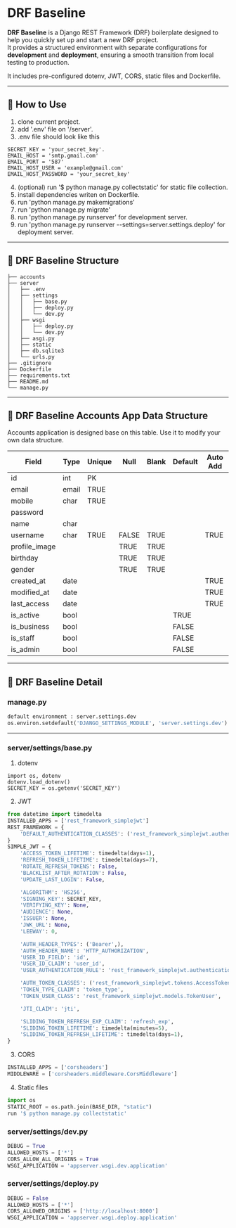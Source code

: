 # DRF Baseline

**DRF Baseline** is a Django REST Framework (DRF) boilerplate designed to help you quickly set up and start a new DRF project.  
It provides a structured environment with separate configurations for **development** and **deployment**, ensuring a smooth transition from local testing to production.

It includes pre-configured dotenv, JWT, CORS, static files and Dockerfile.

---


## 📌 How to Use

1. clone current project.
2. add '.env' file on '/server'.
3. .env file should look like this
```env
SECRET_KEY = 'your_secret_key'.
EMAIL_HOST = 'smtp.gmail.com'
EMAIL_PORT = '587'
EMAIL_HOST_USER = 'example@gmail.com'
EMAIL_HOST_PASSWORD = 'your_secret_key'
```
4. (optional) run '$ python manage.py collectstatic' for static file collection.
5. install dependencies writen on Dockerfile.
6. run 'python manage.py makemigrations'
7. run 'python manage.py migrate'
8. run 'python manage.py runserver' for development server.
9. run 'python manage.py runserver --settings=server.settings.deploy' for deployment server.

---


## 📌 DRF Baseline Structure

```text
├── accounts
├── server
│   ├── .env
│   ├── settings
│   │   ├── base.py
│   │   ├── deploy.py
│   │   └── dev.py
│   ├── wsgi
│   │   ├── deploy.py
│   │   └── dev.py
│   ├── asgi.py
│   ├── static
│   ├── db.sqlite3
│   └── urls.py
├── .gitignore
├── Dockerfile
├── requirements.txt
├── README.md
└── manage.py
```

---


## 📌 DRF Baseline Accounts App Data Structure

Accounts application is designed base on this table. Use it to modify your own data structure.

| Field         | Type    | Unique | Null  | Blank | Default       | Auto Add |
|---------------|---------|--------|-------|-------|---------------|----------|
| id            | int     | PK     |       |       |               |          |
| email         | email   | TRUE   |       |       |               |          |
| mobile        | char    | TRUE   |       |       |               |          |
| password      |         |        |       |       |               |          |
| name          | char    |        |       |       |               |          |
| username      | char    | TRUE   | FALSE | TRUE  |               | TRUE     |
| profile_image |         |        | TRUE  | TRUE  |               |          |
| birthday      |         |        | TRUE  | TRUE  |               |          |
| gender        |         |        | TRUE  | TRUE  |               |          |
| created_at    | date    |        |       |       |               | TRUE     |
| modified_at   | date    |        |       |       |               | TRUE     |
| last_access   | date    |        |       |       |               | TRUE     |
| is_active     | bool    |        |       |       | TRUE          |          |
| is_business   | bool    |        |       |       | FALSE         |          |
| is_staff      | bool    |        |       |       | FALSE         |          |
| is_admin      | bool    |        |       |       | FALSE         |          |

---


## 📌 DRF Baseline Detail

### manage.py
```python
default environment : server.settings.dev
os.environ.setdefault('DJANGO_SETTINGS_MODULE', 'server.settings.dev')
```

---


### server/settings/base.py

1. dotenv
```env
import os, dotenv
dotenv.load_dotenv()
SECRET_KEY = os.getenv('SECRET_KEY')
```

2. JWT
```python
from datetime import timedelta
INSTALLED_APPS = ['rest_framework_simplejwt']
REST_FRAMEWORK = {
    'DEFAULT_AUTHENTICATION_CLASSES': ('rest_framework_simplejwt.authentication.JWTAuthentication')     # JWT
}
SIMPLE_JWT = {
    'ACCESS_TOKEN_LIFETIME': timedelta(days=1),
    'REFRESH_TOKEN_LIFETIME': timedelta(days=7),
    'ROTATE_REFRESH_TOKENS': False,
    'BLACKLIST_AFTER_ROTATION': False,
    'UPDATE_LAST_LOGIN': False,

    'ALGORITHM': 'HS256',
    'SIGNING_KEY': SECRET_KEY,
    'VERIFYING_KEY': None,
    'AUDIENCE': None,
    'ISSUER': None,
    'JWK_URL': None,
    'LEEWAY': 0,

    'AUTH_HEADER_TYPES': ('Bearer',),
    'AUTH_HEADER_NAME': 'HTTP_AUTHORIZATION',
    'USER_ID_FIELD': 'id',
    'USER_ID_CLAIM': 'user_id',
    'USER_AUTHENTICATION_RULE': 'rest_framework_simplejwt.authentication.default_user_authentication_rule',

    'AUTH_TOKEN_CLASSES': ('rest_framework_simplejwt.tokens.AccessToken',),
    'TOKEN_TYPE_CLAIM': 'token_type',
    'TOKEN_USER_CLASS': 'rest_framework_simplejwt.models.TokenUser',

    'JTI_CLAIM': 'jti',

    'SLIDING_TOKEN_REFRESH_EXP_CLAIM': 'refresh_exp',
    'SLIDING_TOKEN_LIFETIME': timedelta(minutes=5),
    'SLIDING_TOKEN_REFRESH_LIFETIME': timedelta(days=1),
}
```

3. CORS
```python
INSTALLED_APPS = ['corsheaders']
MIDDLEWARE = ['corsheaders.middleware.CorsMiddleware']
```

4. Static files
```python
import os
STATIC_ROOT = os.path.join(BASE_DIR, "static")
run '$ python manage.py collectstatic'
```


### server/settings/dev.py

```python
DEBUG = True
ALLOWED_HOSTS = ['*']
CORS_ALLOW_ALL_ORIGINS = True
WSGI_APPLICATION = 'appserver.wsgi.dev.application'
```


### server/settings/deploy.py

```python
DEBUG = False
ALLOWED_HOSTS = ['*']
CORS_ALLOWED_ORIGINS = ['http://localhost:8000']
WSGI_APPLICATION = 'appserver.wsgi.deploy.application'
```